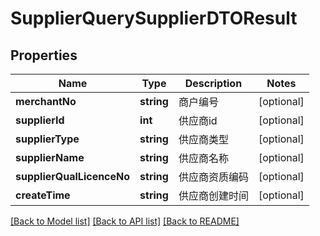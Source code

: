 # SupplierQuerySupplierDTOResult

## Properties
Name | Type | Description | Notes
------------ | ------------- | ------------- | -------------
**merchantNo** | **string** | 商户编号 | [optional] 
**supplierId** | **int** | 供应商id | [optional] 
**supplierType** | **string** | 供应商类型 | [optional] 
**supplierName** | **string** | 供应商名称 | [optional] 
**supplierQualLicenceNo** | **string** | 供应商资质编码 | [optional] 
**createTime** | **string** | 供应商创建时间 | [optional] 

[[Back to Model list]](../README.md#documentation-for-models) [[Back to API list]](../README.md#documentation-for-api-endpoints) [[Back to README]](../README.md)


